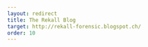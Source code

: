 ```yaml
---
layout: redirect
title: The Rekall Blog
target: http://rekall-forensic.blogspot.ch/
order: 10
---
```

